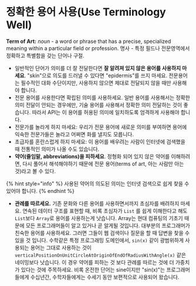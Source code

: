 # 정확한 용어 사용\(Use Terminology Well\)

**Term of Art:** _noun_ - a word or phrase that has a precise, specialized meaning within a particular field or profession. 명사 - 특정 필드나 전문영역에서 정확하고 특별함을 갖는 단어나 구절.

* 일반적인 단어가 의미를 더 잘 전달한다면 **잘 알려져 있지 않은 용어를 사용하지 마세요**. "skin"으로 의도를 드러낼 수 있다면 "epidermis"를 쓰지 마세요. 전문용어는 필수적인 대화 수단이지만, 사용하지 않으면 제대로 전달되지 않을 때만 사용해야 합니다.
*  전문 용어를 사용한다면 확립된 의미를 사용하세요. 일반 용어를 사용해서는 정확한 의미 전달이 안되는 경우에만, 기술 용어를 사용해서 정확한 의미 전달하는 것이 좋습니다. 따라서 API는 이 용어를 허용된 의미에 일치하도록 엄격하게 사용해야 합니다.
  * 전문가를 놀라게 하지 마세요: 우리가 전문 용어에 새로운 의미를 부여하면 용어에 익숙한 전문가들은 놀라고 어쩌면 화를 낼지도 모릅니다.
  * 초급자를 혼란스럽게 하지 마세요: 이 용어를 배우려는 사람이 인터넷에 검색했을 때 전통적인 의미가 나올 수도 있습니다. 
* **약어\(줄임말, abbreviations\)을 피하세요**. 정형화 되어 있지 않은 약어를 이해하려면, 다시 풀어서 해석해야하기 때문에 전문 용어\(terms of art, 아는 사람만 아는 것\)라고 볼 수 있다.

{% hint style="info" %}
사용된 약어의 의도된 의미는 인터넷 검색으로 쉽게 찾을 수 있어야 합니다.
{% endhint %}

* **관례를 따르세요.** 기존 문화와 다른 용어를 사용하면서까지 초심자를 배려하지 마세요.  연속된 데이터 구조를 표현할 때, 비록 초심자가 `List` 를 쉽게 이해한다고 해도 `List`보다 `Array`로 용어를 사용하는게 낫습니다. Array는 현대 컴퓨팅의 기초기 때문에 모든 프로그래머들이 알고 있거나 곧 알게될 것입니다. 대부분의 프로그래머가 친숙한 용어를 사용하세요. 그러면 그들이 웹 검색이나 질문을 할 때 답변을 찾을 수 있을 것 입니다.  수학같은 특정 프로그래밍 도메인에서, `sin(x)` 같이 광범위하게 사용되는 용어는 그대로 사용하는 것이 `verticalPositionOnUnitCircleAtOriginOfEndOfRadiusWithAngle(x)` 같은 네이밍보다 낫습니다. 이 경우 약어를 피하는 것 보다 관례를 따르는 것에 더 가중치가 있다는 것에 주목하세요. 비록 온전한 단어는 sine이지만 "sin\(x\)"는 프로그래머들에게 수십년간, 수학자들에게는 수세기 동안 보편적으로 사용되어 왔습니다.



